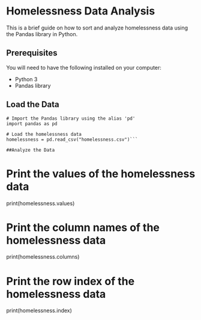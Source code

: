 # Homelessness Data Analysis

This is a brief guide on how to sort and analyze homelessness data using the Pandas library in Python.

## Prerequisites

You will need to have the following installed on your computer:

- Python 3
- Pandas library

## Load the Data

```
# Import the Pandas library using the alias 'pd'
import pandas as pd

# Load the homelessness data
homelessness = pd.read_csv("homelessness.csv")```

##Analyze the Data
```
# Print the values of the homelessness data
print(homelessness.values)

# Print the column names of the homelessness data
print(homelessness.columns)

# Print the row index of the homelessness data
print(homelessness.index)
```
